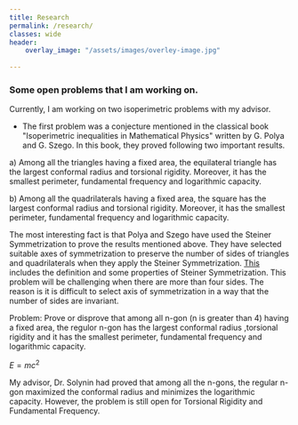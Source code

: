 ```yaml
---
title: Research
permalink: /research/
classes: wide
header:
    overlay_image: "/assets/images/overley-image.jpg"
    
---
```

### Some open problems that I am working on.

Currently, I am working on two isoperimetric problems with my advisor. 

- The first problem was a conjecture mentioned in the classical book "Isoperimetric inequalities in Mathematical Physics" written by G. Polya and G. Szego. In this book, they proved following two important results. 

a) Among all the triangles having a fixed area, the equilateral triangle has the largest conformal radius and torsional rigidity. Moreover, it has the smallest perimeter, fundamental frequency and logarithmic capacity. 

b) Among all the quadrilaterals having a fixed area, the square has the largest conformal radius and torsional rigidity. Moreover, it has the smallest perimeter, fundamental frequency and logarithmic capacity. 

The most interesting fact is that Polya and Szego have used the Steiner Symmetrization to prove the results mentioned above. They have selected suitable axes of symmetrization to preserve the number of sides of triangles and quadrilaterals when they apply the Steiner Symmetrization. [This](https://www.math.utah.edu/~treiberg/Steiner/SteinerSlides.pdf) includes the definition and some properties of Steiner Symmetrization. This problem will be challenging when there are more than four sides. The reason is it is difficult to select axis of symmetrization in a way that the number of sides are invariant. 

Problem: Prove or disprove that among all n-gon (n is greater than 4)  having a fixed area, the regulor n-gon has the largest conformal radius ,torsional rigidity and  it has the smallest perimeter, fundamental frequency and logarithmic capacity. 

$E=mc^2$

My advisor, Dr. Solynin had proved that among all the n-gons, the regular n-gon maximized the conformal radius and minimizes the logarithmic capacity. However, the problem is still open for Torsional Rigidity and Fundamental Frequency. 



